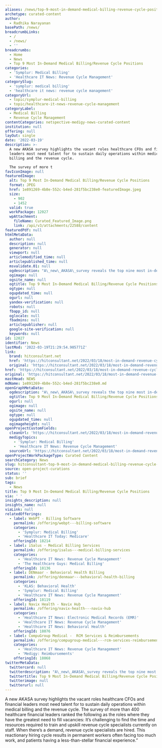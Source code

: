 ```yaml
---
aliases: /news/top-9-most-in-demand-medical-billing-revenue-cycle-positions
archetype: curated-content
author:
  - Radhika Narayanan
basePath: /news/
breadcrumbLinks:
  - /
  - /news/
  - ''
breadcrumbs:
  - Home
  - News
  - Top 9 Most In-Demand Medical Billing/Revenue Cycle Positions
categories:
  - 'Symplur: Medical Billing'
  - 'Healthcare IT News: Revenue Cycle Management'
categorySlug:
  - 'symplur: medical billing'
  - 'healthcare it news: revenue cycle management'
categoryUrl:
  - topic/symplur-medical-billing
  - topic/healthcare-it-news-revenue-cycle-management
categoryLabel:
  - Medical Billing
  - Revenue Cycle Management
contentCategories: netspective-medigy-news-curated-content
institution: null
offering: null
layOut: single
date: '2022-03-19'
description: >-
  A new AKASA survey highlights the vacant roles healthcare CFOs and financial
  leaders most need talent for to sustain daily operations within medical
  billing and the revenue cycle.

  The survey of more t
favIconImage: null
featuredImage:
  alt: Top 9 Most In-Demand Medical Billing/Revenue Cycle Positions
  format: JPEG
  href: 1e891269-4b8e-552c-b4ed-281f5bc238e0-featuredImage.jpeg
  size:
    - 902
    - 1452
  valid: true
  workPackage: 12027
  wpAttachment:
    fileName: Curated_Featured_Image.png
    link: /api/v3/attachments/22588/content
featuredPdf: null
htmlMetaData:
  author: null
  description: null
  generator: null
  viewport: null
  articlemodified_time: null
  articlepublished_time: null
  msvalidate.01: null
  ogdescription: "A\_new\_AKASA\_survey reveals the top nine most in-demand medical billing and revenue cycle positions to sustain daily operation."
  ogimage: null
  ogsite_name: null
  ogtitle: Top 9 Most In-Demand Medical Billing/Revenue Cycle Positions
  ogtype: null
  ogupdated_time: null
  ogurl: null
  yandex-verification: null
  robots: null
  fbapp_id: null
  oglocale: null
  fbadmins: null
  articlepublisher: null
  google-site-verification: null
  keywords: null
id: 12027
identifier: News
lastMod: '2022-03-19T21:29:54.905771Z'
link:
  brand: hitconsultant.net
  href: 'https://hitconsultant.net/2022/03/18/most-in-demand-revenue-cycle-positions/'
  original: 'https://hitconsultant.net/2022/03/18/most-in-demand-revenue-cycle-positions/'
href: 'https://hitconsultant.net/2022/03/18/most-in-demand-revenue-cycle-positions/'
original: 'https://hitconsultant.net/2022/03/18/most-in-demand-revenue-cycle-positions/'
mastHead: NEWS
mdName: 1e891269-4b8e-552c-b4ed-281f5bc238e0.md
openGraphMetaData:
  ogdescription: "A\_new\_AKASA\_survey reveals the top nine most in-demand medical billing and revenue cycle positions to sustain daily operation."
  ogtitle: Top 9 Most In-Demand Medical Billing/Revenue Cycle Positions
  ogurl: null
  ogimage: null
  ogsite_name: null
  ogtype: null
  ogupdated_time: null
  ogimageheight: null
openProjectCustomFields:
  cleanUrl: 'https://hitconsultant.net/2022/03/18/most-in-demand-revenue-cycle-positions/'
  medigyTopics:
    - 'Symplur: Medical Billing'
    - 'Healthcare IT News: Revenue Cycle Management'
  sourceUrl: 'https://hitconsultant.net/2022/03/18/most-in-demand-revenue-cycle-positions/'
openProjectWorkPackageType: Curated Content
searchCategory: News
slug: hitconsultant-top-9-most-in-demand-medical-billing-revenue-cycle-positions
source: open-project-curations
status: ''
sub: brief
tags:
  - News
title: Top 9 Most In-Demand Medical Billing/Revenue Cycle Positions
via: ' '
insights_description: null
insights_name: null
viaLink: null
relatedOfferings:
  - label: WebPT - Billing Software
    permalink: /offering/webpt---billing-software
    categories:
      - 'Symplur: Medical Billing'
      - 'Healthcare IT Today: Medicare'
    offeringId: 18214
  - label: iSalus - Medical Billing Services
    permalink: /offering/isalus---medical-billing-services
    categories:
      - 'Healthcare IT News: Revenue Cycle Management'
      - 'The Healthcare Guys: Medical Billing'
    offeringId: 18136
  - label: DENmaar - Behavioral Health Billing
    permalink: /offering/denmaar---behavioral-health-billing
    categories:
      - 'KLAS: Behavioral Health'
      - 'Symplur: Medical Billing'
      - 'Healthcare IT News: Revenue Cycle Management'
    offeringId: 18119
  - label: Navix Health - Navix Hub
    permalink: /offering/navix-health---navix-hub
    categories:
      - 'Healthcare IT News: Electronic Medical Records (EMR)'
      - 'Healthcare IT News: Revenue Cycle Management'
      - 'Healthcare IT News: Behavioral Health'
    offeringId: 18076
  - label: CompuGroup Medical -  RCM Services & Reimbursements
    permalink: /offering/compugroup-medical---rcm-services-reimbursements
    categories:
      - 'Healthcare IT News: Revenue Cycle Management'
      - 'Medigy: Reimbursements'
    offeringId: 18068
twitterMetaData:
  twittercard: null
  twitterdescription: "A\_new\_AKASA\_survey reveals the top nine most in-demand medical billing and revenue cycle positions to sustain daily operation."
  twittertitle: Top 9 Most In-Demand Medical Billing/Revenue Cycle Positions
  twitterimage: null
  twitterurl: null
---
```

<p>A new AKASA survey highlights the vacant roles healthcare CFOs and financial leaders most need talent for to sustain daily operations within medical billing and the revenue cycle.
The survey of more than 400 healthcare financial leaders ranked the following as the roles where they have the greatest need to fill vacancies: 
It’s challenging to find the time and resources required to train and upskill revenue cycle specialists currently on staff.
When there’s a demand, revenue cycle specialists are hired.
This reactionary hiring cycle results in permanent workers often facing too much work, and patients having a less-than-stellar financial experience.”</p>